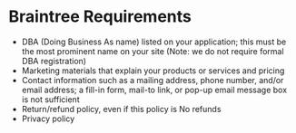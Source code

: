 # Braintree Requirements

* DBA (Doing Business As name) listed on your application; this must be the most prominent name on your site (Note: we do not require formal DBA registration)
* Marketing materials that explain your products or services and pricing
* Contact information such as a mailing address, phone number, and/or email address; a fill-in form, mail-to link, or pop-up email message box is not sufficient
* Return/refund policy, even if this policy is No refunds
* Privacy policy
